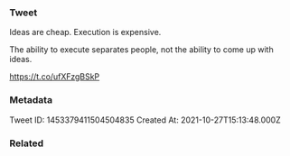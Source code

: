 ### Tweet
Ideas are cheap. Execution is expensive.

The ability to execute separates people, not the ability to come up with ideas.

https://t.co/ufXFzgBSkP

### Metadata
Tweet ID: 1453379411504504835
Created At: 2021-10-27T15:13:48.000Z

### Related

